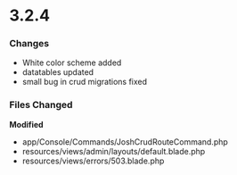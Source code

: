 # 3.2.4

### Changes

* White color scheme added
* datatables updated
* small bug in crud migrations fixed



### Files Changed

**Modified**
* app/Console/Commands/JoshCrudRouteCommand.php
* resources/views/admin/layouts/default.blade.php
* resources/views/errors/503.blade.php

